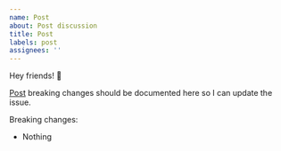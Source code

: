 ```yaml
---
name: Post
about: Post discussion
title: Post
labels: post
assignees: ''
---
```


Hey friends! 👋

[Post](url) breaking changes should be documented here so I can update the issue.

Breaking changes:

- Nothing
